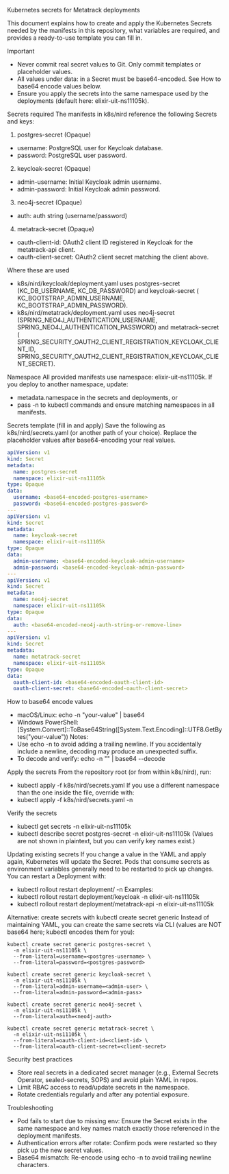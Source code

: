 Kubernetes secrets for Metatrack deployments

This document explains how to create and apply the Kubernetes Secrets needed by the manifests in this repository, what
variables are required, and provides a ready-to-use template you can fill in.

Important

- Never commit real secret values to Git. Only commit templates or placeholder values.
- All values under data: in a Secret must be base64-encoded. See How to base64 encode values below.
- Ensure you apply the secrets into the same namespace used by the deployments (default here: elixir-uit-ns11105k).

Secrets required
The manifests in k8s/nird reference the following Secrets and keys:

1. postgres-secret (Opaque)

- username: PostgreSQL user for Keycloak database.
- password: PostgreSQL user password.

2. keycloak-secret (Opaque)

- admin-username: Initial Keycloak admin username.
- admin-password: Initial Keycloak admin password.

3. neo4j-secret (Opaque)

- auth: auth string (username/password)

4. metatrack-secret (Opaque)

- oauth-client-id: OAuth2 client ID registered in Keycloak for the metatrack-api client.
- oauth-client-secret: OAuth2 client secret matching the client above.

Where these are used

- k8s/nird/keycloak/deployment.yaml uses postgres-secret (KC_DB_USERNAME, KC_DB_PASSWORD) and keycloak-secret (
  KC_BOOTSTRAP_ADMIN_USERNAME, KC_BOOTSTRAP_ADMIN_PASSWORD).
- k8s/nird/metatrack/deployment.yaml uses neo4j-secret (SPRING_NEO4J_AUTHENTICATION_USERNAME,
  SPRING_NEO4J_AUTHENTICATION_PASSWORD) and metatrack-secret (
  SPRING_SECURITY_OAUTH2_CLIENT_REGISTRATION_KEYCLOAK_CLIENT_ID,
  SPRING_SECURITY_OAUTH2_CLIENT_REGISTRATION_KEYCLOAK_CLIENT_SECRET).

Namespace
All provided manifests use namespace: elixir-uit-ns11105k. If you deploy to another namespace, update:

- metadata.namespace in the secrets and deployments, or
- pass -n <your-namespace> to kubectl commands and ensure matching namespaces in all manifests.

Secrets template (fill in and apply)
Save the following as k8s/nird/secrets.yaml (or another path of your choice). Replace the placeholder values after
base64-encoding your real values.

```yaml
apiVersion: v1
kind: Secret
metadata:
  name: postgres-secret
  namespace: elixir-uit-ns11105k
type: Opaque
data:
  username: <base64-encoded-postgres-username>
  password: <base64-encoded-postgres-password>
---
apiVersion: v1
kind: Secret
metadata:
  name: keycloak-secret
  namespace: elixir-uit-ns11105k
type: Opaque
data:
  admin-username: <base64-encoded-keycloak-admin-username>
  admin-password: <base64-encoded-keycloak-admin-password>
---
apiVersion: v1
kind: Secret
metadata:
  name: neo4j-secret
  namespace: elixir-uit-ns11105k
type: Opaque
data:
  auth: <base64-encoded-neo4j-auth-string-or-remove-line>
---
apiVersion: v1
kind: Secret
metadata:
  name: metatrack-secret
  namespace: elixir-uit-ns11105k
type: Opaque
data:
  oauth-client-id: <base64-encoded-oauth-client-id>
  oauth-client-secret: <base64-encoded-oauth-client-secret>
```

How to base64 encode values

- macOS/Linux: echo -n "your-value" | base64
- Windows PowerShell: [System.Convert]::ToBase64String([System.Text.Encoding]::UTF8.GetBytes("your-value"))
  Notes:
- Use echo -n to avoid adding a trailing newline. If you accidentally include a newline, decoding may produce an
  unexpected suffix.
- To decode and verify: echo -n "<encoded>" | base64 --decode

Apply the secrets
From the repository root (or from within k8s/nird), run:

- kubectl apply -f k8s/nird/secrets.yaml
  If you use a different namespace than the one inside the file, override with:
- kubectl apply -f k8s/nird/secrets.yaml -n <your-namespace>

Verify the secrets

- kubectl get secrets -n elixir-uit-ns11105k
- kubectl describe secret postgres-secret -n elixir-uit-ns11105k
  (Values are not shown in plaintext, but you can verify key names exist.)

Updating existing secrets
If you change a value in the YAML and apply again, Kubernetes will update the Secret. Pods that consume secrets as
environment variables generally need to be restarted to pick up changes. You can restart a Deployment with:

- kubectl rollout restart deployment/<deployment-name> -n <namespace>
  Examples:
- kubectl rollout restart deployment/keycloak -n elixir-uit-ns11105k
- kubectl rollout restart deployment/metatrack-api -n elixir-uit-ns11105k

Alternative: create secrets with kubectl create secret generic
Instead of maintaining YAML, you can create the same secrets via CLI (values are NOT base64 here; kubectl encodes them
for you):

```shell
kubectl create secret generic postgres-secret \
  -n elixir-uit-ns11105k \
  --from-literal=username=<postgres-username> \
  --from-literal=password=<postgres-password>

kubectl create secret generic keycloak-secret \
  -n elixir-uit-ns11105k \
  --from-literal=admin-username=<admin-user> \
  --from-literal=admin-password=<admin-pass>

kubectl create secret generic neo4j-secret \
  -n elixir-uit-ns11105k \
  --from-literal=auth=<neo4j-auth>

kubectl create secret generic metatrack-secret \
  -n elixir-uit-ns11105k \
  --from-literal=oauth-client-id=<client-id> \
  --from-literal=oauth-client-secret=<client-secret>
```

Security best practices

- Store real secrets in a dedicated secret manager (e.g., External Secrets Operator, sealed-secrets, SOPS) and avoid
  plain YAML in repos.
- Limit RBAC access to read/update secrets in the namespace.
- Rotate credentials regularly and after any potential exposure.

Troubleshooting

- Pod fails to start due to missing env: Ensure the Secret exists in the same namespace and key names match exactly
  those referenced in the deployment manifests.
- Authentication errors after rotate: Confirm pods were restarted so they pick up the new secret values.
- Base64 mismatch: Re-encode using echo -n to avoid trailing newline characters.